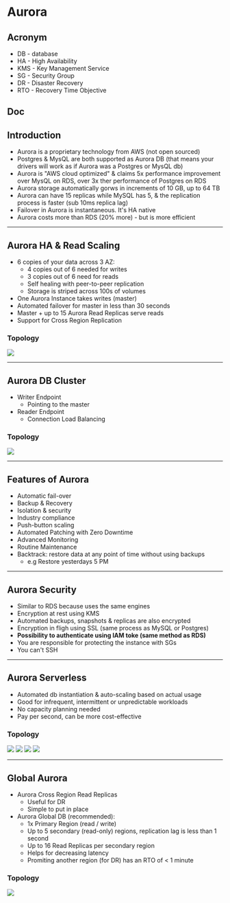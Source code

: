 # Aurora

## Acronym
* DB - database
* HA - High Availability
* KMS - Key Management Service
* SG - Security Group
* DR - Disaster Recovery
* RTO - Recovery Time Objective

## Doc

## Introduction
* Aurora is a proprietary technology from AWS (not open sourced)
* Postgres & MysQL are both supported as Aurora DB (that means your drivers will work as if Aurora
  was a Postgres or MysQL db)
* Aurora is "AWS cloud optimized" & claims 5x performance improvement over MysQL on RDS, over 3x ther performance of Postgres on RDS
* Aurora storage automatically gorws in increments of 10 GB, up to 64 TB
* Aurora can have 15 replicas while MySQL has 5, & the replication process is faster (sub 10ms replica lag)
* Failover in Aurora is instantaneous. It's HA native
* Aurora costs more than RDS (20% more) - but is more efficient

---

## Aurora HA & Read Scaling
* 6 copies of your data across 3 AZ:
    * 4 copies out of 6 needed for writes
    * 3 copies out of 6 need for reads
    * Self healing with peer-to-peer replication
    * Storage is striped across 100s of volumes
* One Aurora Instance takes writes (master)
* Automated failover for master in less than 30 seconds
* Master + up to 15 Aurora Read Replicas serve reads
* Support for Cross Region Replication
    
### Topology 
[<img src="https://i.imgur.com/XoHRCGM.png">](https://i.imgur.com/XoHRCGM.png)

---

## Aurora DB Cluster
* Writer Endpoint
    * Pointing to the master
* Reader Endpoint
    * Connection Load Balancing

### Topology
[<img src="https://i.imgur.com/2WJBKwM.png">](https://i.imgur.com/2WJBKwM.png)

--- 

## Features of Aurora
* Automatic fail-over
* Backup & Recovery
* Isolation & security
* Industry compliance
* Push-button scaling
* Automated Patching with Zero Downtime
* Advanced Monitoring
* Routine Maintenance
* Backtrack: restore data at any point of time without using backups
    * e.g Restore yesterdays 5 PM
    
--- 

## Aurora Security
* Similar to RDS because uses the same engines
* Encryption at rest using KMS
* Automated backups, snapshots & replicas are also encrypted
* Encryption in fligh using SSL (same process as MySQL or Postgres)
* **Possibility to authenticate using IAM toke (same method as RDS)**
* You are responsible for protecting the instance with SGs
* You can't SSH

---

## Aurora Serverless
* Automated db instantiation & auto-scaling based on actual usage
* Good for infrequent, intermittent or unpredictable workloads
* No capacity planning needed
* Pay per second, can be more cost-effective

### Topology
[<img src="https://i.imgur.com/eSM1qJi.png">](https://i.imgur.com/eSM1qJi.png)
[<img src="https://i.imgur.com/y19J1yz.png">](https://i.imgur.com/y19J1yz.png)
[<img src="https://i.imgur.com/1eYJj4q.png">](https://i.imgur.com/1eYJj4q.png)
[<img src="https://i.imgur.com/H6hRBhk.png">](https://i.imgur.com/H6hRBhk.png)

---

## Global Aurora
* Aurora Cross Region Read Replicas
    * Useful for DR
    * Simple to put in place
* Aurora Global DB (recommended):
    * 1x Primary Region (read / write)
    * Up to 5 secondary (read-only) regions, replication lag is less than 1 second
    * Up to 16 Read Replicas per secondary region
    * Helps for decreasing latency
    * Promiting another region (for DR) has an RTO of < 1 minute
    
### Topology
[<img src="https://i.imgur.com/vKzDwqJ.png">](https://i.imgur.com/vKzDwqJ.png)
